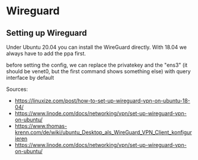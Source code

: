 # Wireguard

## Setting up Wireguard

Under Ubuntu 20.04 you can install the WireGuard directly. With 18.04 we always have to add the ppa first.

before setting the config, we can replace the privatekey and the "ens3" (it should be venet0, but the first command shows something else) with query interface by default

Sources:

- <https://linuxize.com/post/how-to-set-up-wireguard-vpn-on-ubuntu-18-04/>
- <https://www.linode.com/docs/networking/vpn/set-up-wireguard-vpn-on-ubuntu/>
- <https://www.thomas-krenn.com/de/wiki/ubuntu_Desktop_als_WireGuard_VPN_Client_konfigurieren>
- <https://www.linode.com/docs/networking/vpn/set-up-wireguard-vpn-on-ubuntu/>
